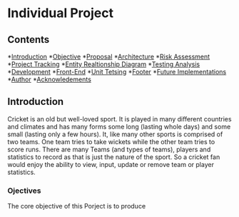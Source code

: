 # Individual Project 


## Contents
*[Introduction](#Introduction)
*[Objective](#Objective)
*[Proposal](#Proposal)
*[Architecture](#Architecture)
*[Risk Assessment](#Risk-Assessment)
*[Project Tracking](#Project-Tracking)
*[Entity Realtionship Diagram](#Entity-Realtionship-Diagram)
*[Testing Analysis](#Testing-Analysis)
*[Development](#Development)
*[Front-End](#Front-End)
*[Unit Tetsing](#Unit-Tetsing)
*[Footer](#Footer)
*[Future Implementations](#Future-Implementations)
*[Author](#Author)
*[Acknowledements](#Acknowledgements)


## Introduction

Cricket is an old but well-loved sport. It is played in many different countries and climates and has many forms some long (lasting whole days) and some small (lasting  only a few hours). It, like many other sports is comprised of two teams. One team tries to take wickets while the other team tries to score runs. 
There are many Teams (and types of teams), players and statistics to record as that is just the nature of the sport. So a cricket fan would enjoy the ability to view, input, update or remove team or player statistics. 


### Ojectives

The core objective of this Porject is to produce 


